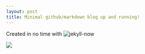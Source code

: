 ```yaml
---
layout: post
title: Minimal github/markdown blog up and running!
---
```


Created in no time with ![jekyll-now](https://github.com/barryclark/jekyll-now)

<img src="https://images.unsplash.com/photo-1502209524164-acea936639a2?ixlib=rb-1.2.1&ixid=eyJhcHBfaWQiOjEyMDd9&auto=format&fit=crop&w=1950&q=80">
